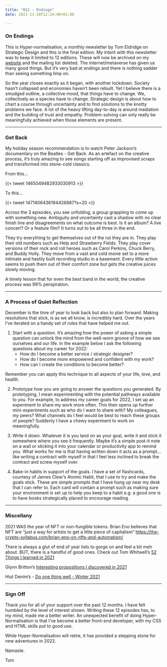 ```yaml
---
title: "012 - Endings"
date: 2021-11-28T12:24:00+01:00

---
```


### On Endings

This is Hyper-normalisation, a monthly newsletter by Tom Eldridge on Strategic Design and this is the final edition. My intent with this newsletter was to keep it limited to 12 editions. These will now be archived on my [website](https://www.strategyxdesign.co.uk/work) and the mailing list deleted. The internet/metaverse has given us many good things. But it’s very bad at endings and there is nothing sadder than seeing something limp on. 

So the year closes exactly as it began, with another lockdown. Society hasn’t collapsed and economies haven’t been rebuilt. Yet I believe there is a smudged outline, a collective mood, that things have to change. We, collectively as a species have to change. Strategic design is about how to chart a course through uncertainty and to find solutions to the knotty problems we face. A lot of the heavy lifting day-to-day is around mediation and the building of trust and empathy. Problem-solving can only really be meaningfully achieved when those elements are present. 

- - - 

### Get Back 

My holiday season recommendation is to watch Peter Jackson’s documentary on the Beatles - Get Back. As an artefact on the creative process, it’s truly amazing to see songs starting off as improvised scraps and transformed into stone-cold classics.

From this... 

{{< tweet 1465049482933030913 >}}

To this... 

{{< tweet 1471406436194426887?s=20 >}}

Across the 3 episodes, you see unfolding, a group grappling to come up with something new. Ambiguity and uncertainty cast a shadow with no clear finish line and disagreements on what outcome is best. Is it an album? A live concert? Or a feature film? It turns out to be all three in the end.

They try everything to get themselves out of the rut they are in. They play their old numbers such as Help and Strawberry Fields. They play cover versions of their rock and roll heroes such as Carol Perkins, Chuck Berry, and Buddy Holly. They move from a vast and cold movie set to a more intimate and hastily built recording studio in a basement. Every little action seems to push them out of their comfort zone but gets the creative juices slowly moving. 

A timely lesson that for even the best band in the world, the creative process was 99% perspiration.

- - - 

### A Process of Quiet Reflection

December is the time of year to look back but also to plan forward. Making resolutions that stick, is as we all know, is incredibly hard. Over the years I’ve iterated on a handy set of rules that have helped me out.

1. Start with a question. It’s amazing how the power of asking a simple question can unlock the mind from the well-worn groove of how we see ourselves and our life. In the example below I ask the following questions about my career for 2022:
	* How do I become a better service / strategic designer?
	* How do I become more empowered and confident with my work?
	* How can I create the conditions to become better?

Remember you can apply this technique to all aspects of your life, love, and health. 

2. Prototype how you are going to answer the questions you generated. By prototyping, I mean experimenting with the potential pathways available to you. For example, to address my career goals for 2022, I set up an experiment to share my work more often. This then opens up further mini-experiments such as who do I want to share with? My colleagues, my peers? What channels do I feel would be best to reach these groups of people? Suddenly I have a chewy experiment to work on meaningfully. 

3. Write it down. Whatever it is you land on as your goal, write it and stick it somewhere where you see it frequently. Maybe it’s a simple post-it note on a wall or sticking it into your calendar or productivity app to remind you. What works for me is that having written down it acts as a prompt… like writing a contract with myself in that I feel less inclined to break the contract and screw myself over.

4. Bake-in habits in support of the goals. I have a set of flashcards, courtesy of James Clear’s Atomic Habit, that I use to try and make the goals stick. These are simple prompts that I have hung up near my desk that I can refer to. Each card will contain a prompt such as making sure your environment is set up to help you keep to a habit e.g. a good one is to have books strategically placed to encourage reading. 

- - - 

### Miscellany

2021 WAS the year of NFT or non-fungible tokens. Brian Eno believes that NFT are “just a way for artists to get a little piece of capitalism” https://the-crypto-syllabus.com/brian-eno-on-nfts-and-automatism/ 

There is always a glut of end of year lists to gorge on and feel a bit meh about. BUT, there is a handful of good ones. Check out Tom Whitwell’s [52 Things I learned in 2021](https://medium.com/fluxx-studio-notes/52-things-i-learned-in-2021-8481c4e0d409)

Glynn Britton’s [Interesting propositions I discovered in 2021](https://glyndot.medium.com/interesting-propositions-i-discovered-in-2021-3c89a9fe8931)

Hiut Denim’s - [Do one thing well - Winter 2021](https://medium.com/small-giants/do-one-thing-well-list-winter-2021-f02cdc0e855e)

- - - 

### Sign Off

Thank you for all of your support over the past 12 months. I have felt humbled by the level of interest shown. Writing these 12 episodes has, to my mind, made me a better writer. An unexpected benefit of doing Hyper-Normalisation is that I’ve become a better front-end developer, with my CSS and HTML skills put to good use.

While Hyper-Normalisation will retire, it has provided a stepping stone for new adventures in 2022. 

Namaste. 

Tom